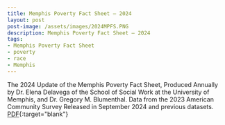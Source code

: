 ```yaml
---
title: Memphis Poverty Fact Sheet – 2024
layout: post
post-image: /assets/images/2024MPFS.PNG
description: Memphis Poverty Fact Sheet – 2024
tags:
- Memphis Poverty Fact Sheet
- poverty
- race
- Memphis
---
```


The 2024 Update of the Memphis Poverty Fact Sheet, Produced Annually by Dr. Elena Delavega of the School of Social Work at the University of Memphis, and Dr. Gregory M. Blumenthal. Data from the 2023 American Community Survey Released in September 2024 and previous datasets. [PDF](https://www.memphis.edu/socialwork/research/2024-poverty-fact-sheet-final.pdf){:target="blank"}
